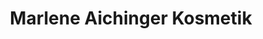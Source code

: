 ---
title: "Marlene Aichinger Kosmetik"
url: /heidelberg/marlene-aichinger-kosmetik/
shop: Kosmetik
---